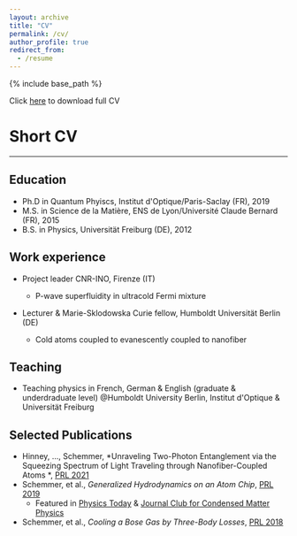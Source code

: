 ```yaml
---
layout: archive
title: "CV"
permalink: /cv/
author_profile: true
redirect_from:
  - /resume
---
```


{% include base_path %}

Click [here](https://github.com/MaxSchemmer/MaxSchemmer.github.io/tree/master/files/CV_MaximilianSchemmer.pdf) to download full CV


Short CV
======

----

Education
----
* Ph.D in Quantum Phyiscs, Institut d'Optique/Paris-Saclay (FR), 2019
* M.S. in Science de la Matière, ENS de Lyon/Université Claude Bernard (FR), 2015
* B.S. in Physics, Universität Freiburg (DE), 2012

Work experience
-----
* Project leader CNR-INO, Firenze (IT) 
  * P-wave superfluidity in ultracold Fermi mixture 


* Lecturer & Marie-Sklodowska Curie fellow, Humboldt Universität  Berlin (DE)
  * Cold atoms coupled to evanescently coupled to nanofiber 
   
Teaching
-----
* Teaching physics in French, German & English (graduate & underdraduate level) @Humboldt University Berlin, Institut d'Optique & Universität Freiburg
  
Selected Publications
-----
* Hinney, ..., Schemmer, *Unraveling Two-Photon Entanglement via the Squeezing Spectrum of Light Traveling through Nanofiber-Coupled Atoms *, [PRL 2021](https://journals.aps.org/prl/abstract/10.1103/PhysRevLett.127.123602)
* Schemmer, et al., *Generalized Hydrodynamics on an Atom Chip*, [PRL 2019](https://journals.aps.org/prl/abstract/10.1103/PhysRevLett.122.090601)
  * Featured in [Physics Today](https://pubs.aip.org/physicstoday/article/72/5/22/926149/The-hydrodynamics-of-a-quantum-fluidThe-behavior) & [Journal Club for Condensed Matter Physics](https://www.condmatjclub.org/?p=4462)
* Schemmer, et al., *Cooling a Bose Gas by Three-Body Losses*, [PRL 2018](https://journals.aps.org/prl/abstract/10.1103/PhysRevLett.121.200401)

